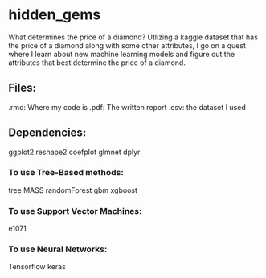 # hidden_gems
What determines the price of a diamond? Utlizing a kaggle dataset that has the price of a diamond along with some other attributes, I go on a quest where I learn about new machine learning models and figure out the attributes that best determine the price of a diamond.


## Files:
.rmd: Where my code is
.pdf: The written report
.csv: the dataset I used


## Dependencies:
ggplot2
reshape2
coefplot
glmnet
dplyr

### To use Tree-Based methods:
tree
MASS
randomForest
gbm
xgboost

### To use Support Vector Machines:
e1071

### To use Neural Networks:
Tensorflow
keras
